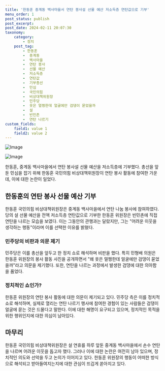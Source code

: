 ```yaml
---
title: '한동훈 중계동 백사마을서 연탄 봉사설 선물 예산 저소득층 연탄값으로 기부'
menu_order: 1
post_status: publish
post_excerpt: 
post_date: 2024-02-11 20:07:30
taxonomy:
    category:
        - 정치
    post_tag:
        - 한동훈
        -  중계동
        -  백사마을
        -  연탄 봉사
        -  선물 예산
        -  저소득층
        -  연탄값
        -  기부총선
        -  민심
        -  국민의힘
        -  비상대책위원장
        -  민주당
        -  옷은 멀쩡한데 얼굴에만 검댕이 묻었을까
        -  설
        -  빈민촌
        -  연탄 나르기
custom_fields:
    field1: value 1
    field2: value 2
---
```


![Image](https://imgnews.pstatic.net/image/277/2024/02/10/0005378523_001_20240210173601369.jpg?type=w647)

![Image](https://imgnews.pstatic.net/image/277/2024/02/10/0005378523_002_20240210173601406.jpg?type=w647)

한동훈, 중계동 백사마을에서 연탄 봉사설 선물 예산을 저소득층에 기부했다. 총선을 앞둔 민심을 잡기 위해 한동훈 국민의힘 비상대책위원장이 연탄 봉사 활동에 참여한 가운데, 이에 대한 논란이 일었다.
## 한동훈의 연탄 봉사 선물 예산 기부
한동훈 국민의힘 비상대책위원장은 중계동 백사마을에서 연탄 나눔 봉사에 참여하였다. 당의 설 선물 예산을 전액 저소득층 연탄값으로 기부한 한동훈 위원장은 빈민촌에 직접 연탄을 나르는 모습을 보였다. 이는 그동안의 관행과는 달랐지만, 그는 "어려운 이웃을 생각하는 행동"이라며 이를 선택한 이유를 밝혔다.
### 민주당의 비판과 의문 제기
민주당은 이를 총선을 앞두고 한 정치 쇼로 해석하며 비판을 했다. 특히 민형배 의원은 한동훈 위원장의 봉사 활동 사진을 공개하면서 "왜 옷은 멀쩡한데 얼굴에만 검댕이 묻었을까"라고 의문을 제기했다. 또한, 연탄을 나르는 과정에서 발생한 검댕에 대한 의아함을 품었다.
### 정치적인 쇼인가?
한동훈 위원장의 연탄 봉사 활동에 대한 의문이 제기되고 있다. 민주당 측은 이를 정치적 쇼로 해석하며, 실제로 열리는 연탄 나르기 행사에 참여한 경험이 있는 사람들은 검댕이 얼굴에 묻는 것은 드물다고 말한다. 이에 대한 해명이 요구되고 있으며, 정치적인 목적을 위한 행위인지에 대한 의심이 남아있다.
## 마무리
한동훈 국민의힘 비상대책위원장은 설 연휴를 하루 앞둔 중계동 백사마을에서 손수 연탄을 나르며 어려운 이웃을 돕고자 했다. 그러나 이에 대한 논란은 여전히 남아 있으며, 정치적인 의도와 선악을 두고 논의가 이어지고 있다. 한동훈 위원장의 행동이 어떠한 방식으로 해석되고 받아들여지는지에 대한 관심이 뜨겁게 쏟아지고 있다.
